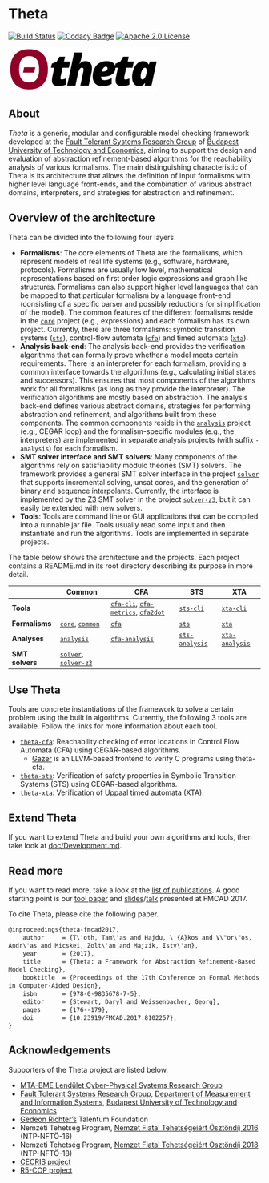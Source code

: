# Theta

[![Build Status](https://travis-ci.org/FTSRG/theta.svg?branch=master)](https://travis-ci.org/FTSRG/theta)
[![Codacy Badge](https://api.codacy.com/project/badge/Grade/bc5270fd2ba2412bb5f4b81b42d4b9f8)](https://www.codacy.com/app/tothtamas28/theta?utm_source=github.com&amp;utm_medium=referral&amp;utm_content=FTSRG/theta&amp;utm_campaign=Badge_Grade)
[![Apache 2.0 License](https://img.shields.io/badge/license-Apache--2-brightgreen.svg?style=flat)](https://www.apache.org/licenses/LICENSE-2.0)

![Theta logo](doc/theta-logo.png)

## About

_Theta_ is a generic, modular and configurable model checking framework developed at the [Fault Tolerant Systems Research Group](http://inf.mit.bme.hu/en) of [Budapest University of Technology and Economics](http://www.bme.hu/?language=en), aiming to support the design and evaluation of abstraction refinement-based algorithms for the reachability analysis of various formalisms.
The main distinguishing characteristic of Theta is its architecture that allows the definition of input formalisms with higher level language front-ends, and the combination of various abstract domains, interpreters, and strategies for abstraction and refinement.

## Overview of the architecture

Theta can be divided into the following four layers.

* **Formalisms**: The core elements of Theta are the formalisms, which represent models of real life systems (e.g., software, hardware, protocols). Formalisms are usually low level, mathematical representations based on first order logic expressions and graph like structures. Formalisms can also support higher level languages that can be mapped to that particular formalism by a language front-end (consisting of a specific parser and possibly reductions for simplification of the model). The common features of the different formalisms reside in the [`core`](subprojects/core) project (e.g., expressions) and each formalism has its own project. Currently, there are three formalisms: symbolic transition systems ([`sts`](subprojects/sts)), control-flow automata ([`cfa`](subprojects/cfa)) and timed automata ([`xta`](subprojects/xta)).
* **Analysis back-end**: The analysis back-end provides the verification algorithms that can formally prove whether a model meets certain requirements. There is an interpreter for each formalism, providing a common interface towards the algorithms (e.g., calculating initial states and successors). This ensures that most components of the algorithms work for all formalisms (as long as they provide the interpreter). The verification algorithms are mostly based on abstraction. The analysis back-end defines various abstract domains, strategies for performing abstraction and refinement, and algorithms built from these components. The common components reside in the [`analysis`](subprojects/analysis) project (e.g., CEGAR loop) and the formalism-specific modules (e.g., the interpreters) are implemented in separate analysis projects (with suffix `-analysis`) for each formalism.
* **SMT solver interface and SMT solvers**: Many components of the algorithms rely on satisfiability modulo theories (SMT) solvers. The framework provides a general SMT solver interface in the project [`solver`](subprojects/solver) that supports incremental solving, unsat cores, and the generation of binary and sequence interpolants. Currently, the interface is implemented by the [Z3](https://github.com/Z3Prover/z3) SMT solver in the project [`solver-z3`](subprojects/solver-z3), but it can easily be extended with new solvers.
* **Tools**: Tools are command line or GUI applications that can be compiled into a runnable jar file. Tools usually read some input and then instantiate and run the algorithms. Tools are implemented in separate projects.

The table below shows the architecture and the projects. Each project contains a README.md in its root directory describing its purpose in more detail.

|                 | Common                | CFA                                 | STS            | XTA            |
|-----------------|-----------------------|-------------------------------------|----------------|----------------|
| **Tools**       |                       | [`cfa-cli`](subprojects/cfa-cli), [`cfa-metrics`](subprojects/cfa-metrics), [`cfa2dot`](subprojects/cfa2dot) | [`sts-cli`](subprojects/sts-cli)      | [`xta-cli`](subprojects/xta-cli)      |
| **Formalisms**  | [`core`](subprojects/core), [`common`](subprojects/common)      | [`cfa`](subprojects/cfa)                               | [`sts`](subprojects/sts)          | [`xta`](subprojects/xta)          |
| **Analyses**    | [`analysis`](subprojects/analysis)            | [`cfa-analysis`](subprojects/cfa-analysis)                      | [`sts-analysis`](subprojects/sts-analysis) | [`xta-analysis`](subprojects/xta-analysis) |
| **SMT solvers** | [`solver`](subprojects/solver), [`solver-z3`](subprojects/solver-z3) |

## Use Theta

Tools are concrete instantiations of the framework to solve a certain problem using the built in algorithms. Currently, the following 3 tools are available. Follow the links for more information about each tool.

* [`theta-cfa`](subprojects/cfa): Reachability checking of error locations in Control Flow Automata (CFA) using CEGAR-based algorithms.
  * [Gazer](https://github.com/FTSRG/gazer) is an LLVM-based frontend to verify C programs using theta-cfa.
* [`theta-sts`](subprojects/sts): Verification of safety properties in Symbolic Transition Systems (STS) using CEGAR-based algorithms.
* [`theta-xta`](subprojects/xta): Verification of Uppaal timed automata (XTA).

## Extend Theta

If you want to extend Theta and build your own algorithms and tools, then take look at [doc/Development.md](doc/Development.md).

## Read more

If you want to read more, take a look at the [list of publications](https://ftsrg.github.io/theta/publications/). A good starting point is our [tool paper](https://ftsrg.github.io/theta/publications/fmcad2017.pdf) and [slides](https://www.slideshare.net/AkosHajdu/theta-a-framework-for-abstraction-refinementbased-model-checking)/[talk](https://oc-presentation.ltcc.tuwien.ac.at/engage/theodul/ui/core.html?id=c658c37e-ae70-11e7-a0dd-bb49f3cb440c) presented at FMCAD 2017.

To cite Theta, please cite the following paper.

```
@inproceedings{theta-fmcad2017,
    author     = {T\'oth, Tam\'as and Hajdu, \'{A}kos and V\"or\"os, Andr\'as and Micskei, Zolt\'an and Majzik, Istv\'an},
    year       = {2017},
    title      = {Theta: a Framework for Abstraction Refinement-Based Model Checking},
    booktitle  = {Proceedings of the 17th Conference on Formal Methods in Computer-Aided Design},
    isbn       = {978-0-9835678-7-5},
    editor     = {Stewart, Daryl and Weissenbacher, Georg},
    pages      = {176--179},
    doi        = {10.23919/FMCAD.2017.8102257},
}
```

## Acknowledgements
Supporters of the Theta project are listed below.

* [MTA-BME Lendület Cyber-Physical Systems Research Group](http://lendulet.inf.mit.bme.hu/)
* [Fault Tolerant Systems Research Group](https://inf.mit.bme.hu/en), [Department of Measurement and Information Systems](https://www.mit.bme.hu/eng/), [Budapest University of Technology and Economics](http://www.bme.hu/?language=en)
* [Gedeon Richter’s](https://www.richter.hu/en-US/Pages/default.aspx) Talentum Foundation
* Nemzeti Tehetség Program, [Nemzet Fiatal Tehetségeiért Ösztöndíj 2016](http://www.emet.gov.hu/felhivasok/nemzeti_tehetseg_program212/) (NTP-NFTÖ-16)
* Nemzeti Tehetség Program, [Nemzet Fiatal Tehetségeiért Ösztöndíj 2018](http://www.emet.gov.hu/felhivasok/felhivas46/) (NTP-NFTÖ-18)
* [CECRIS project](http://www.cecris-project.eu/)
* [R5-COP project](http://www.r5-cop.eu/)
